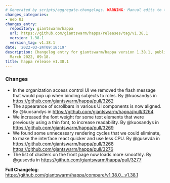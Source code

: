 ```yaml
---
# Generated by scripts/aggregate-changelogs. WARNING: Manual edits to this files will be overwritten.
changes_categories:
- Web UI
changes_entry:
  repository: giantswarm/happa
  url: https://github.com/giantswarm/happa/releases/tag/v1.38.1
  version: 1.38.1
  version_tag: v1.38.1
date: '2022-03-24T09:18:19'
description: Changelog entry for giantswarm/happa version 1.38.1, published on 24
  March 2022, 09:18.
title: happa release v1.38.1
---
```


### Changes
* In the organization access control UI we removed the flash message that would pop up when binding subjects to roles. By @kuosandys in https://github.com/giantswarm/happa/pull/3262
* The appearance of scrollbars in various UI components is now aligned. By @kuosandys in https://github.com/giantswarm/happa/pull/3264
* We increased the font weight for some text elements that were previously using a thin font, to increase readability. By @kuosandys in https://github.com/giantswarm/happa/pull/3269
* We found some unnecessary rendering cycles that we could eliminate, to make the interface react quicker and use less CPU. By @gusevda in https://github.com/giantswarm/happa/pull/3268 https://github.com/giantswarm/happa/pull/3276
* The list of clusters on the front page now loads more smoothly. By @gusevda in https://github.com/giantswarm/happa/pull/3277

**Full Changelog**: https://github.com/giantswarm/happa/compare/v1.38.0...v1.38.1
